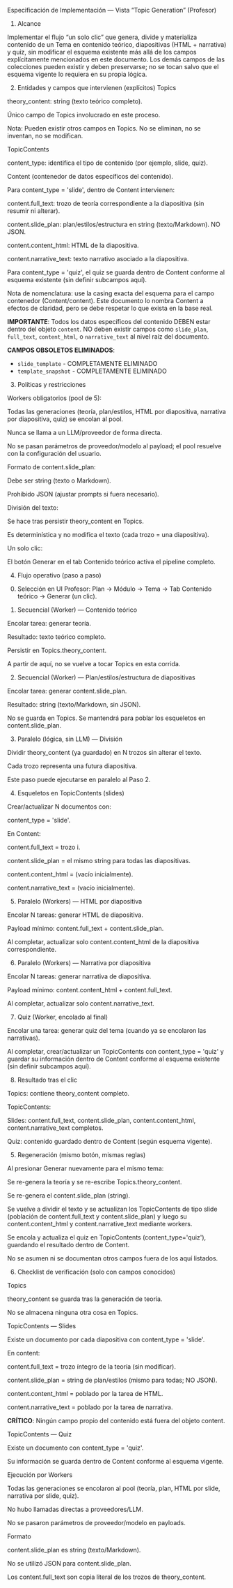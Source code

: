 Especificación de Implementación — Vista “Topic Generation” (Profesor)
1) Alcance

Implementar el flujo “un solo clic” que genera, divide y materializa contenido de un Tema en contenido teórico, diapositivas (HTML + narrativa) y quiz, sin modificar el esquema existente más allá de los campos explícitamente mencionados en este documento.
Los demás campos de las colecciones pueden existir y deben preservarse; no se tocan salvo que el esquema vigente lo requiera en su propia lógica.

2) Entidades y campos que intervienen (explícitos)
Topics

theory_content: string (texto teórico completo).

Único campo de Topics involucrado en este proceso.

Nota: Pueden existir otros campos en Topics. No se eliminan, no se inventan, no se modifican.

TopicContents

content_type: identifica el tipo de contenido (por ejemplo, slide, quiz).

Content (contenedor de datos específicos del contenido).

Para content_type = 'slide', dentro de Content intervienen:

content.full_text: trozo de teoría correspondiente a la diapositiva (sin resumir ni alterar).

content.slide_plan: plan/estilos/estructura en string (texto/Markdown). NO JSON.

content.content_html: HTML de la diapositiva.

content.narrative_text: texto narrativo asociado a la diapositiva.

Para content_type = 'quiz', el quiz se guarda dentro de Content conforme al esquema existente (sin definir subcampos aquí).

Nota de nomenclatura: use la casing exacta del esquema para el campo contenedor (Content/content). Este documento lo nombra Content a efectos de claridad, pero se debe respetar lo que exista en la base real.

**IMPORTANTE**: Todos los datos específicos del contenido DEBEN estar dentro del objeto `content`. NO deben existir campos como `slide_plan`, `full_text`, `content_html`, o `narrative_text` al nivel raíz del documento.

**CAMPOS OBSOLETOS ELIMINADOS**: 
- `slide_template` - COMPLETAMENTE ELIMINADO
- `template_snapshot` - COMPLETAMENTE ELIMINADO

3) Políticas y restricciones

Workers obligatorios (pool de 5):

Todas las generaciones (teoría, plan/estilos, HTML por diapositiva, narrativa por diapositiva, quiz) se encolan al pool.

Nunca se llama a un LLM/proveedor de forma directa.

No se pasan parámetros de proveedor/modelo al payload; el pool resuelve con la configuración del usuario.

Formato de content.slide_plan:

Debe ser string (texto o Markdown).

Prohibido JSON (ajustar prompts si fuera necesario).

División del texto:

Se hace tras persistir theory_content en Topics.

Es determinística y no modifica el texto (cada trozo = una diapositiva).

Un solo clic:

El botón Generar en el tab Contenido teórico activa el pipeline completo.

4) Flujo operativo (paso a paso)

0. Selección en UI
Profesor: Plan → Módulo → Tema → Tab Contenido teórico → Generar (un clic).

1. Secuencial (Worker) — Contenido teórico

Encolar tarea: generar teoría.

Resultado: texto teórico completo.

Persistir en Topics.theory_content.

A partir de aquí, no se vuelve a tocar Topics en esta corrida.

2. Secuencial (Worker) — Plan/estilos/estructura de diapositivas

Encolar tarea: generar content.slide_plan.

Resultado: string (texto/Markdown, sin JSON).

No se guarda en Topics. Se mantendrá para poblar los esqueletos en content.slide_plan.

3. Paralelo (lógica, sin LLM) — División

Dividir theory_content (ya guardado) en N trozos sin alterar el texto.

Cada trozo representa una futura diapositiva.

Este paso puede ejecutarse en paralelo al Paso 2.

4. Esqueletos en TopicContents (slides)

Crear/actualizar N documentos con:

content_type = 'slide'.

En Content:

content.full_text = trozo i.

content.slide_plan = el mismo string para todas las diapositivas.

content.content_html = (vacío inicialmente).

content.narrative_text = (vacío inicialmente).

5. Paralelo (Workers) — HTML por diapositiva

Encolar N tareas: generar HTML de diapositiva.

Payload mínimo: content.full_text + content.slide_plan.

Al completar, actualizar solo content.content_html de la diapositiva correspondiente.

6. Paralelo (Workers) — Narrativa por diapositiva

Encolar N tareas: generar narrativa de diapositiva.

Payload mínimo: content.content_html + content.full_text.

Al completar, actualizar solo content.narrative_text.

7. Quiz (Worker, encolado al final)

Encolar una tarea: generar quiz del tema (cuando ya se encolaron las narrativas).

Al completar, crear/actualizar un TopicContents con content_type = 'quiz' y guardar su información dentro de Content conforme al esquema existente (sin definir subcampos aquí).

8. Resultado tras el clic

Topics: contiene theory_content completo.

TopicContents:

Slides: content.full_text, content.slide_plan, content.content_html, content.narrative_text completos.

Quiz: contenido guardado dentro de Content (según esquema vigente).

5) Regeneración (mismo botón, mismas reglas)

Al presionar Generar nuevamente para el mismo tema:

Se re-genera la teoría y se re-escribe Topics.theory_content.

Se re-genera el content.slide_plan (string).

Se vuelve a dividir el texto y se actualizan los TopicContents de tipo slide (población de content.full_text y content.slide_plan) y luego su content.content_html y content.narrative_text mediante workers.

Se encola y actualiza el quiz en TopicContents (content_type='quiz'), guardando el resultado dentro de Content.

No se asumen ni se documentan otros campos fuera de los aquí listados.

6) Checklist de verificación (solo con campos conocidos)

Topics

 theory_content se guarda tras la generación de teoría.

 No se almacena ninguna otra cosa en Topics.

TopicContents — Slides

 Existe un documento por cada diapositiva con content_type = 'slide'.

 En content:

 content.full_text = trozo íntegro de la teoría (sin modificar).

 content.slide_plan = string de plan/estilos (mismo para todas; NO JSON).

 content.content_html = poblado por la tarea de HTML.

 content.narrative_text = poblado por la tarea de narrativa.

 **CRÍTICO**: Ningún campo propio del contenido está fuera del objeto content.

TopicContents — Quiz

 Existe un documento con content_type = 'quiz'.

 Su información se guarda dentro de Content conforme al esquema vigente.

Ejecución por Workers

 Todas las generaciones se encolaron al pool (teoría, plan, HTML por slide, narrativa por slide, quiz).

 No hubo llamadas directas a proveedores/LLM.

 No se pasaron parámetros de proveedor/modelo en payloads.

Formato

 content.slide_plan es string (texto/Markdown).

 No se utilizó JSON para content.slide_plan.

 Los content.full_text son copia literal de los trozos de theory_content.